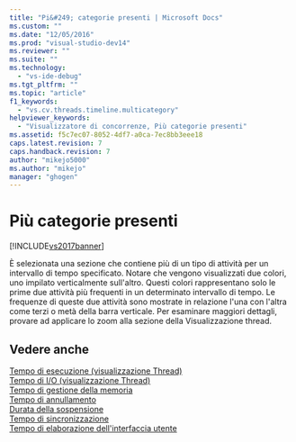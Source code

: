 ```yaml
---
title: "Pi&#249; categorie presenti | Microsoft Docs"
ms.custom: ""
ms.date: "12/05/2016"
ms.prod: "visual-studio-dev14"
ms.reviewer: ""
ms.suite: ""
ms.technology: 
  - "vs-ide-debug"
ms.tgt_pltfrm: ""
ms.topic: "article"
f1_keywords: 
  - "vs.cv.threads.timeline.multicategory"
helpviewer_keywords: 
  - "Visualizzatore di concorrenze, Più categorie presenti"
ms.assetid: f5c7ec07-8052-4df7-a0ca-7ec8bb3eee18
caps.latest.revision: 7
caps.handback.revision: 7
author: "mikejo5000"
ms.author: "mikejo"
manager: "ghogen"
---
```

# Pi&#249; categorie presenti
[!INCLUDE[vs2017banner](../code-quality/includes/vs2017banner.md)]

È selezionata una sezione che contiene più di un tipo di attività per un intervallo di tempo specificato.  Notare che vengono visualizzati due colori, uno impilato verticalmente sull'altro.  Questi colori rappresentano solo le prime due attività più frequenti in un determinato intervallo di tempo.  Le frequenze di queste due attività sono mostrate in relazione l'una con l'altra come terzi o metà della barra verticale.  Per esaminare maggiori dettagli, provare ad applicare lo zoom alla sezione della Visualizzazione thread.  
  
## Vedere anche  
 [Tempo di esecuzione \(visualizzazione Thread\)](../profiling/execution-time-threads-view.md)   
 [Tempo di I\/O \(visualizzazione Thread\)](../profiling/i-o-time-threads-view.md)   
 [Tempo di gestione della memoria](../profiling/memory-management-time.md)   
 [Tempo di annullamento](../profiling/preemption-time.md)   
 [Durata della sospensione](../profiling/sleep-time.md)   
 [Tempo di sincronizzazione](../profiling/synchronization-time.md)   
 [Tempo di elaborazione dell'interfaccia utente](../profiling/ui-processing-time.md)